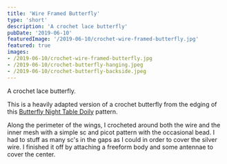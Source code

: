 ```yaml
---
title: 'Wire Framed Butterfly'
type: 'short'
description: 'A crochet lace butterfly'
pubDate: '2019-06-10'
featuredImage: '/2019-06-10/crochet-wire-framed-butterfly.jpg'
featured: true
images:
- /2019-06-10/crochet-wire-framed-butterfly.jpg
- /2019-06-10/crochet-butterfly-hanging.jpeg
- /2019-06-10/crochet-butterfly-backside.jpeg
---
```

A crochet lace butterfly.

This is a heavily adapted version of a crochet butterfly from the edging of this [Butterfly Night Table Doily](https://www.ravelry.com/patterns/library/butterfly-night-table-doily-s-55) pattern.

Along the perimeter of the wings, I crocheted around both the wire and the inner mesh with a simple sc and picot pattern with the occasional bead. I had to stuff as many sc's in the gaps as I could in order to cover the silver wire. I finished it off by attaching a freeform body and some antennae to cover the center.